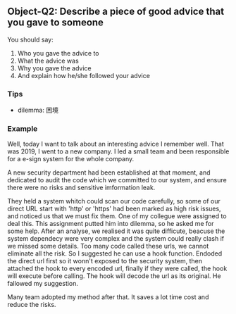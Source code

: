 ## Object-Q2: Describe a piece of good advice that you gave to someone

You should say:

1. Who you gave the advice to
2. What the advice was
3. Why you gave the advice
4. And explain how he/she followed your advice

### Tips

- dilemma: 困境

### Example

Well, today I want to talk about an interesting advice I remember well. That was 2019, I went to a new company. I led a small team and been responsible for a e-sign system for the whole company. 

A new security department had been established at that moment, and dedicated to audit the code which we committed to our system, and ensure there were no risks and sensitive imformation leak. 

They held a system whitch could scan our code carefully, so some of our direct URL start with 'http' or 'https' had been marked as high risk issues, and noticed us that we must fix them. One of my collegue were assigned to deal this. This assignment putted him into dilemma, so he asked me for some help. After an analyse, we realised it was quite difficute, beacuse the system dependecy were very complex and the system could really clash if we missed some details. Too many code called these urls, we cannot eliminate all the risk. So I suggested he can use a hook function. Endoded the direct url first so it wonn't exposed to the security system, then attached the hook to every encoded url, finally if they were called, the hook will execute before calling.  The hook will decode the url as its original. He fallowed my suggestion. 

Many team adopted my method after that. It saves a lot time cost and reduce the risks.